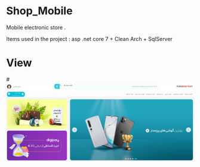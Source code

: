 # Shop_Mobile

Mobile electronic store .

Items used in the project : asp .net core 7 + Clean Arch + SqlServer

# View

#![Shop_Mobile](WebView/img.jpg)

